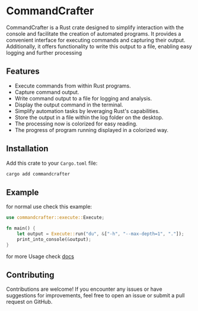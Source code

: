 # CommandCrafter

CommandCrafter is a Rust crate designed to simplify interaction with the console and facilitate the creation of automated programs. It provides a convenient interface for executing commands and capturing their output. Additionally, it offers functionality to write this output to a file, enabling easy logging and further processing

## Features

- Execute commands from within Rust programs.
- Capture command output.
- Write command output to a file for logging and analysis.
- Display the output command in the terminal.
- Simplify automation tasks by leveraging Rust's capabilities.
- Store the output in a file within the log folder on the desktop.
- The processing now is colorized for easy reading.
- The progress of program running displayed in a colorized way.

## Installation

Add this crate to your `Cargo.toml` file:

```bash
cargo add commandcrafter
```

## Example

for normal use check this example:

```rust
use commandcrafter::execute::Execute;

fn main() {
    let output = Execute::run("du", &["-h", "--max-depth=1", "."]);
    print_into_console(&output);
}
```

for more Usage check [docs](https://docs.rs/commandcrafter/0.2.2/commandcrafter/)

## Contributing

Contributions are welcome! If you encounter any issues or have suggestions for improvements, feel free to open an issue or submit a pull request on GitHub.
